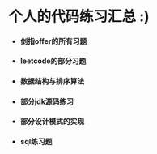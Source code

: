 # 个人的代码练习汇总 :)
- #### 剑指offer的所有习题

- #### leetcode的部分习题

- #### 数据结构与排序算法

- #### 部分jdk源码练习

- #### 部分设计模式的实现

- #### sql练习题
